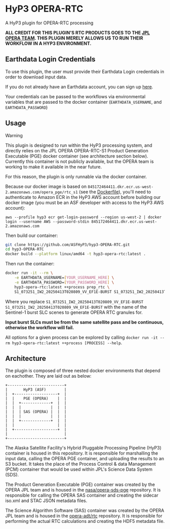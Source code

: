 # HyP3 OPERA-RTC

A HyP3 plugin for OPERA-RTC processing

**ALL CREDIT FOR THIS PLUGIN'S RTC PRODUCTS GOES TO THE [JPL OPERA TEAM](https://www.jpl.nasa.gov/go/opera). THIS PLUGIN MERELY ALLOWS US TO RUN THEIR WORKFLOW IN A HYP3 ENVIRONMENT.**

## Earthdata Login Credentials

To use this plugin, the user must provide their Earthdata Login credentials in order to download input data.

If you do not already have an Earthdata account, you can sign up [here](https://urs.earthdata.nasa.gov/home).

Your credentials can be passed to the workflows via environmental variables that are passed to the docker container (`EARTHDATA_USERNAME`, and `EARTHDATA_PASSWORD`)

## Usage

> [!WARNING]
> This plugin is designed to run within the HyP3 processing system, and directly relies on the JPL OPERA OPERA-RTC-S1 Product Generation Executable (PGE) docker container (see architecture section below). Currently this container is not publicly available, but the OPERA team is working to make it available in the near future.

For this reason, the plugin is only runnable via the docker container.

Because our docker image is based on `845172464411.dkr.ecr.us-west-2.amazonaws.com/opera_pge/rtc_s1` (see the [Dockerfile](./Dockerfile)),
you'll need to authenticate to Amazon ECR in the HyP3 AWS account before building our docker image
(you must be an ASF developer with access to the HyP3 AWS account):

```
aws --profile hyp3 ecr get-login-password --region us-west-2 | docker login --username AWS --password-stdin 845172464411.dkr.ecr.us-west-2.amazonaws.com
```

Then build our container:

```bash
git clone https://github.com/ASFHyP3/hyp3-OPERA-RTC.git
cd hyp3-OPERA-RTC
docker build --platform linux/amd64 -t hyp3-opera-rtc:latest .
```

Then run the container:

```bash
docker run -it --rm \
    -e EARTHDATA_USERNAME=[YOUR_USERNAME_HERE] \
    -e EARTHDATA_PASSWORD=[YOUR_PASSWORD_HERE] \
    hyp3-opera-rtc:latest ++process prep_rtc \
    S1_073251_IW2_20250413T020809_VV_EF1E-BURST S1_073251_IW2_20250413T020809_VH_EF1E-BURST 
```

Where you replace `S1_073251_IW2_20250413T020809_VV_EF1E-BURST S1_073251_IW2_20250413T020809_VH_EF1E-BURST` with the name of the Sentinel-1 burst SLC scenes to generate OPERA RTC granules for.

**Input burst SLCs must be from the same satellite pass and be continuous, otherwise the workflow will fail.**

All options for a given process can be explored by calling `docker run -it --rm hyp3-opera-rtc:latest ++process [PROCESS] --help`.

## Architecture

The plugin is composed of three nested docker environments that depend on eachother. They are laid out as below:

```
+-------------------------+
|       HyP3 (ASF)        |
|  +-------------------+  |
|  |    PGE (OPERA)    |  |
|  |  +-------------+  |  |
|  |  |             |  |  |
|  |  | SAS (OPERA) |  |  |
|  |  |             |  |  |
|  |  +-------------+  |  |
|  |                   |  |
|  +-------------------+  |
|                         |
+-------------------------+
```

The Alaska Satellite Facility's Hybrid Pluggable Processing Pipeline (HyP3) container is housed in this repository. It is responsible for marshalling the input data, calling the OPERA PGE container, and uploading the results to an S3 bucket. It takes the place of the Process Control & data Management (PCM) container that would be used within JPL's Science Data System (SDS).

The Product Generation Executable (PGE) container was created by the OPERA JPL team and is housed in the [nasa/opera-sds-pge](https://github.com/nasa/opera-sds-pge) repository. It is responsible for calling the OPERA SAS container and creating the sidecar iso.xml and STAC JSON metadata files.

The Science Algorithm Software (SAS) container was created by the OPERA JPL team and is housed in the [opera-adt/rtc](https://github.com/opera-adt/rtc) repository. It is responsible for performing the actual RTC calculations and creating the HDF5 metadata file.
